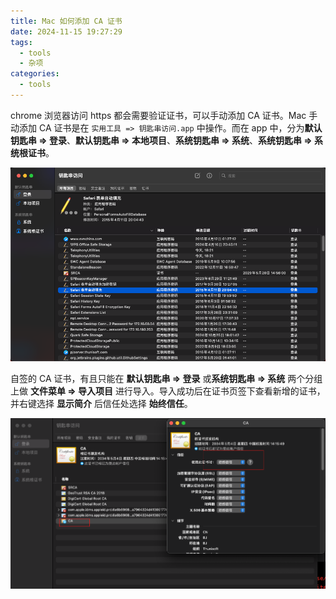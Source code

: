```yaml
---
title: Mac 如何添加 CA 证书
date: 2024-11-15 19:27:29
tags:
  - tools
  - 杂项
categories:
  - tools
---
```

chrome 浏览器访问 https 都会需要验证证书，可以手动添加 CA 证书。Mac 手动添加 CA 证书是在 `实用工具 => 钥匙串访问.app` 中操作。而在 app 中，分为**默认钥匙串 => 登录**、**默认钥匙串 => 本地项目**、**系统钥匙串 => 系统**、**系统钥匙串 => 系统根证书**。

![keys.jpg](images/2024/mac-add-ca/1.png)

自签的 CA 证书，有且只能在 **默认钥匙串 => 登录** 或**系统钥匙串 => 系统** 两个分组上做 **文件菜单 => 导入项目** 进行导入。导入成功后在证书页签下查看新增的证书，并右键选择 **显示简介** 后信任处选择 **始终信任**。

![final.jpg](images/2024/mac-add-ca/2.png)
